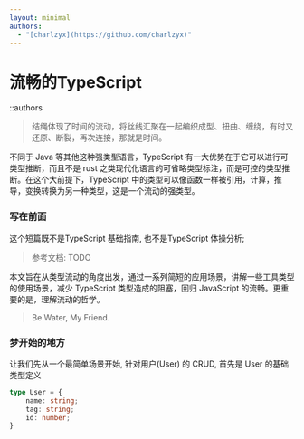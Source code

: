 ```yaml
---
layout: minimal
authors:
  - "[charlzyx](https://github.com/charlzyx)"
---
```


# 流畅的TypeScript
::authors

> 结绳体现了时间的流动，将丝线汇聚在一起编织成型、扭曲、缠绕，有时又还原、断裂，再次连接，那就是时间。

不同于 Java 等其他这种强类型语言，TypeScript 有一大优势在于它可以进行可类型推断，而且不是 rust 之类现代化语言的可省略类型标注，而是可控的类型推断。在这个大前提下，TypeScript 中的类型可以像函数一样被引用，计算，推导，变换转换为另一种类型，这是一个流动的强类型。
### 写在前面

这个短篇既不是TypeScript 基础指南, 也不是TypeScript 体操分析; 

> 参考文档: TODO

本文旨在从类型流动的角度出发，通过一系列简短的应用场景，讲解一些工具类型的使用场景，减少 TypeScript 类型造成的阻塞，回归 JavaScript 的流畅。更重要的是，理解流动的哲学。

> Be Water, My Friend.

###  梦开始的地方
让我们先从一个最简单场景开始, 针对用户(User) 的 CRUD, 首先是 User 的基础类型定义

```ts
type User = {
	name: string;
	tag: string;
	id: number;
}
```









